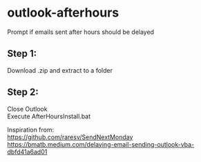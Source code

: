 # outlook-afterhours
Prompt if emails sent after hours should be delayed

## Step 1:
Download .zip and extract to a folder

## Step 2:
Close Outlook\
Execute AfterHoursInstall.bat

Inspiration from:\
https://github.com/raresv/SendNextMonday \
https://bmatb.medium.com/delaying-email-sending-outlook-vba-dbfd41a6ad01
